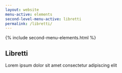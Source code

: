 ```yaml
---
layout: website
menu-active: elements
second-level-menu-active: libretti
permalink: /libretti/
---
```


{% include second-menu-elements.html %}

<main class="page-content">
  <div class="wrapper">
    <h2>Libretti</h2>
    <p>Lorem ipsum dolor sit amet consectetur adipiscing elit</p>
  </div>
</main>

